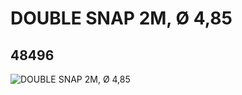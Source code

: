 # DOUBLE SNAP 2M, Ø 4,85
## 48496
![DOUBLE SNAP 2M, Ø 4,85](https://lc-www-live-s.legocdn.com/media/bricks/5/2/4238840.jpg)